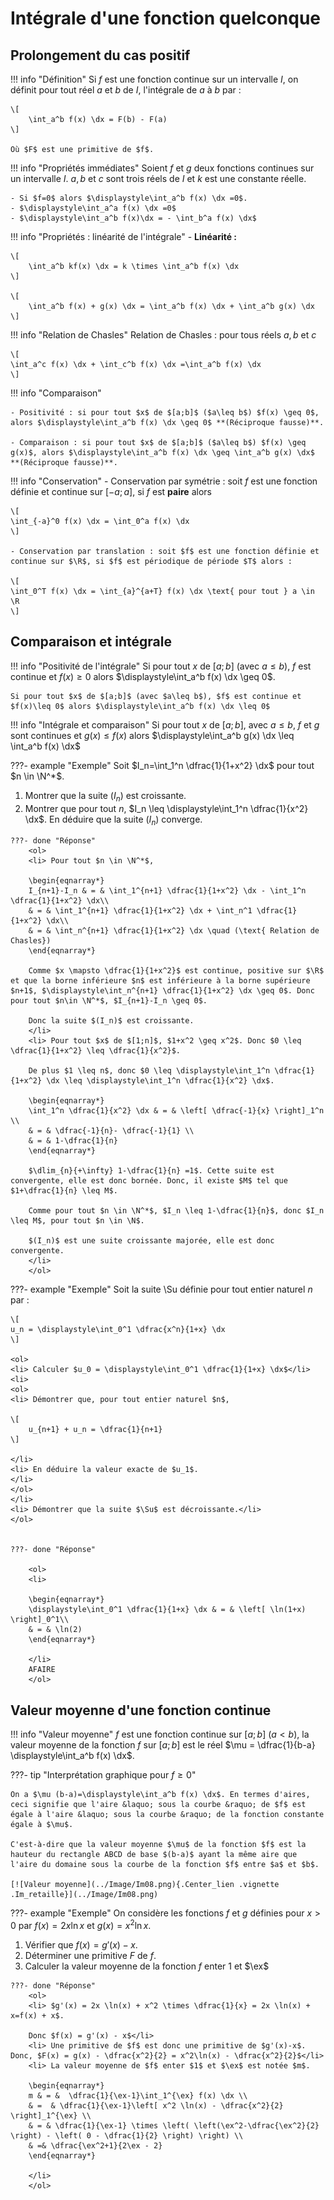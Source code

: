 # Intégrale d'une fonction quelconque

## Prolongement du cas positif

!!! info "Définition"
    Si $f$ est une fonction continue sur un intervalle $I$, on définit pour tout réel $a$ et $b$ de $I$, l'intégrale de $a$ à $b$ par :

    \[
        \int_a^b f(x) \dx = F(b) - F(a)
    \]

    Où $F$ est une primitive de $f$.
 


!!! info "Propriétés immédiates"
    Soient $f$ et $g$ deux fonctions continues sur un intervalle $I$. $a,b$ et $c$ sont trois réels de $I$ et $k$ est une constante réelle.

    - Si $f=0$ alors $\displaystyle\int_a^b f(x) \dx =0$. 
    - $\displaystyle\int_a^a f(x) \dx =0$
    - $\displaystyle\int_a^b f(x)\dx = - \int_b^a f(x) \dx$

!!! info "Propriétés : linéarité de l'intégrale"
    - **Linéarité :** 
    
    \[
        \int_a^b kf(x) \dx = k \times \int_a^b f(x) \dx
    \]

    \[ 
        \int_a^b f(x) + g(x) \dx = \int_a^b f(x) \dx + \int_a^b g(x) \dx 
    \]

!!! info "Relation de Chasles"
    Relation de Chasles : pour tous réels $a,b$ et $c$

    \[
    \int_a^c f(x) \dx + \int_c^b f(x) \dx =\int_a^b f(x) \dx
    \]


!!! info "Comparaison"

    - Positivité : si pour tout $x$ de $[a;b]$ ($a\leq b$) $f(x) \geq 0$, alors $\displaystyle\int_a^b f(x) \dx \geq 0$ **(Réciproque fausse)**. 
    
    - Comparaison : si pour tout $x$ de $[a;b]$ ($a\leq b$) $f(x) \geq g(x)$, alors $\displaystyle\int_a^b f(x) \dx \geq \int_a^b g(x) \dx$ **(Réciproque fausse)**.


!!! info "Conservation"
    - Conservation par symétrie : soit $f$ est une fonction définie et continue sur $[-a;a]$, si $f$ est **paire** alors 

    \[
    \int_{-a}^0 f(x) \dx = \int_0^a f(x) \dx
    \]

    - Conservation par translation : soit $f$ est une fonction définie et continue sur $\R$, si $f$ est périodique de période $T$ alors :
    
    \[
    \int_0^T f(x) \dx = \int_{a}^{a+T} f(x) \dx \text{ pour tout } a \in \R
    \]


## Comparaison et intégrale

!!! info "Positivité de l'intégrale"
    Si pour tout $x$ de $[a;b]$ (avec $a\leq b$), $f$ est continue et $f(x)\geq 0$ alors $\displaystyle\int_a^b f(x) \dx \geq 0$.
    
    Si pour tout $x$ de $[a;b]$ (avec $a\leq b$), $f$ est continue et $f(x)\leq 0$ alors $\displaystyle\int_a^b f(x) \dx \leq 0$


!!! info "Intégrale et comparaison"
    Si pour tout $x$ de $[a;b]$, avec $a \leq b$, $f$ et  $g$ sont continues et $g(x) \leq f(x)$ alors $\displaystyle\int_a^b g(x) \dx \leq \int_a^b f(x) \dx$
 

???- example "Exemple"
    Soit $I_n=\int_1^n \dfrac{1}{1+x^2} \dx$ pour tout $n \in \N^*$.
    <ol>
    <li> Montrer que la suite $(I_n$) est croissante.</li>
    <li> Montrer que pour tout $n$, $I_n \leq \displaystyle\int_1^n \dfrac{1}{x^2} \dx$.
        En déduire que la suite $(I_n)$ converge.
    </li>
    </ol>
 
    ???- done "Réponse"
        <ol>
        <li> Pour tout $n \in \N^*$, 
        
        \begin{eqnarray*}
        I_{n+1}-I_n & = & \int_1^{n+1} \dfrac{1}{1+x^2} \dx - \int_1^n \dfrac{1}{1+x^2} \dx\\
        & = & \int_1^{n+1} \dfrac{1}{1+x^2} \dx + \int_n^1 \dfrac{1}{1+x^2} \dx\\
        & = & \int_n^{n+1} \dfrac{1}{1+x^2} \dx \quad (\text{ Relation de Chasles})
        \end{eqnarray*}

        Comme $x \mapsto \dfrac{1}{1+x^2}$ est continue, positive sur $\R$ et que la borne inférieure $n$ est inférieure à la borne supérieure $n+1$, $\displaystyle\int_n^{n+1} \dfrac{1}{1+x^2} \dx \geq 0$. Donc pour tout $n\in \N^*$, $I_{n+1}-I_n \geq 0$.

        Donc la suite $(I_n)$ est croissante.
        </li>
        <li> Pour tout $x$ de $[1;n]$, $1+x^2 \geq x^2$. Donc $0 \leq \dfrac{1}{1+x^2} \leq \dfrac{1}{x^2}$.

        De plus $1 \leq n$, donc $0 \leq \displaystyle\int_1^n \dfrac{1}{1+x^2} \dx \leq \displaystyle\int_1^n \dfrac{1}{x^2} \dx$.

        \begin{eqnarray*}
        \int_1^n \dfrac{1}{x^2} \dx & = & \left[ \dfrac{-1}{x} \right]_1^n \\
        & = & \dfrac{-1}{n}- \dfrac{-1}{1} \\
        & = & 1-\dfrac{1}{n}
        \end{eqnarray*}

        $\dlim_{n}{+\infty} 1-\dfrac{1}{n} =1$. Cette suite est convergente, elle est donc bornée. Donc, il existe $M$ tel que $1+\dfrac{1}{n} \leq M$.

        Comme pour tout $n \in \N^*$, $I_n \leq 1-\dfrac{1}{n}$, donc $I_n \leq M$, pour tout $n \in \N$.

        $(I_n)$ est une suite croissante majorée, elle est donc convergente.
        </li>
        </ol>



???- example "Exemple"
    Soit la suite \Su définie pour tout entier naturel $n$ par :
    
    \[
    u_n = \displaystyle\int_0^1 \dfrac{x^n}{1+x} \dx 
    \]

    <ol>
    <li> Calculer $u_0 = \displaystyle\int_0^1 \dfrac{1}{1+x} \dx$</li>
    <li> 
    <ol>
    <li> Démontrer que, pour tout entier naturel $n$, 
    
    \[
        u_{n+1} + u_n = \dfrac{1}{n+1}
    \]

    </li>
    <li> En déduire la valeur exacte de $u_1$.
    </li>
    </ol>
    </li>
    <li> Démontrer que la suite $\Su$ est décroissante.</li>
    </ol>


    ???- done "Réponse"
        
        <ol>
        <li>
        
        \begin{eqnarray*}
        \displaystyle\int_0^1 \dfrac{1}{1+x} \dx & = & \left[ \ln(1+x) \right]_0^1\\
        & = & \ln(2)
        \end{eqnarray*}

        </li>
        AFAIRE
        </ol>

## Valeur moyenne d'une fonction continue

!!! info "Valeur moyenne"
    $f$ est une fonction continue sur $[a;b]$ $(a<b)$, la valeur moyenne de la fonction $f$ sur $[a;b]$ est le réel $\mu = \dfrac{1}{b-a} \displaystyle\int_a^b f(x) \dx$.
 
???- tip "Interprétation graphique pour $f \geq 0$"

    On a $\mu (b-a)=\displaystyle\int_a^b f(x) \dx$. En termes d'aires, ceci signifie que l'aire &laquo; sous la courbe &raquo; de $f$ est égale à l'aire &laquo; sous la courbe &raquo; de la fonction constante égale à $\mu$.
    
    C'est-à-dire que la valeur moyenne $\mu$ de la fonction $f$ est la hauteur du rectangle ABCD de base $(b-a)$ ayant la même aire que l'aire du domaine sous la courbe de la fonction $f$ entre $a$ et $b$.

    [![Valeur moyenne](../Image/Im08.png){.Center_lien .vignette .Im_retaille}](../Image/Im08.png)

???- example "Exemple"
    On considère les fonctions $f$ et $g$ définies pour $x>0$ par $f(x)=2x \ln x$ et $g(x)= x^2 \ln x$.
    <ol>
    <li> Vérifier que $f(x)=g'(x)-x$.</li>
    <li> Déterminer une primitive $F$ de $f$.</li>
    <li> Calculer la valeur moyenne de la fonction $f$ enter $1$ et $\ex$</li>
    </ol>
 
    ???- done "Réponse"
        <ol>
        <li> $g'(x) = 2x \ln(x) + x^2 \times \dfrac{1}{x} = 2x \ln(x) + x=f(x) + x$.
        
        Donc $f(x) = g'(x) - x$</li>
        <li> Une primitive de $f$ est donc une primitive de $g'(x)-x$. Donc, $F(x) = g(x) - \dfrac{x^2}{2} = x^2\ln(x) - \dfrac{x^2}{2}$</li>
        <li> La valeur moyenne de $f$ enter $1$ et $\ex$ est notée $m$.

        \begin{eqnarray*}
        m & = &  \dfrac{1}{\ex-1}\int_1^{\ex} f(x) \dx \\
        & =  & \dfrac{1}{\ex-1}\left[ x^2 \ln(x) - \dfrac{x^2}{2} \right]_1^{\ex} \\
        & = & \dfrac{1}{\ex-1} \times \left( \left(\ex^2-\dfrac{\ex^2}{2} \right) - \left( 0 - \dfrac{1}{2} \right) \right) \\ 
        & =& \dfrac{\ex^2+1}{2\ex - 2}
        \end{eqnarray*}

        </li>
        </ol>
 
 
